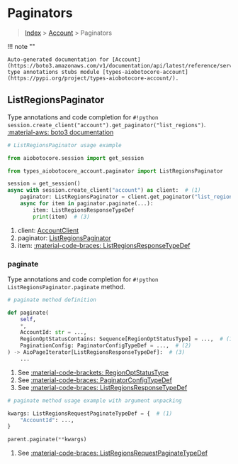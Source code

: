 # Paginators

> [Index](../README.md) > [Account](./README.md) > Paginators

!!! note ""

    Auto-generated documentation for [Account](https://boto3.amazonaws.com/v1/documentation/api/latest/reference/services/account.html#account)
    type annotations stubs module [types-aiobotocore-account](https://pypi.org/project/types-aiobotocore-account/).

## ListRegionsPaginator

Type annotations and code completion for `#!python session.create_client("account").get_paginator("list_regions")`.
[:material-aws: boto3 documentation](https://boto3.amazonaws.com/v1/documentation/api/latest/reference/services/account/paginator/ListRegions.html#Account.Paginator.ListRegions)

```python
# ListRegionsPaginator usage example

from aiobotocore.session import get_session

from types_aiobotocore_account.paginator import ListRegionsPaginator

session = get_session()
async with session.create_client("account") as client:  # (1)
    paginator: ListRegionsPaginator = client.get_paginator("list_regions")  # (2)
    async for item in paginator.paginate(...):
        item: ListRegionsResponseTypeDef
        print(item)  # (3)
```

1. client: [AccountClient](./client.md)
2. paginator: [ListRegionsPaginator](./paginators.md#listregionspaginator)
3. item: [:material-code-braces: ListRegionsResponseTypeDef](./type_defs.md#listregionsresponsetypedef) 


### paginate

Type annotations and code completion for `#!python ListRegionsPaginator.paginate` method.

```python
# paginate method definition

def paginate(
    self,
    *,
    AccountId: str = ...,
    RegionOptStatusContains: Sequence[RegionOptStatusType] = ...,  # (1)
    PaginationConfig: PaginatorConfigTypeDef = ...,  # (2)
) -> AioPageIterator[ListRegionsResponseTypeDef]:  # (3)
    ...
```

1. See [:material-code-brackets: RegionOptStatusType](./literals.md#regionoptstatustype) 
2. See [:material-code-braces: PaginatorConfigTypeDef](./type_defs.md#paginatorconfigtypedef) 
3. See [:material-code-braces: ListRegionsResponseTypeDef](./type_defs.md#listregionsresponsetypedef) 


```python
# paginate method usage example with argument unpacking

kwargs: ListRegionsRequestPaginateTypeDef = {  # (1)
    "AccountId": ...,
}

parent.paginate(**kwargs)
```

1. See [:material-code-braces: ListRegionsRequestPaginateTypeDef](./type_defs.md#listregionsrequestpaginatetypedef) 
